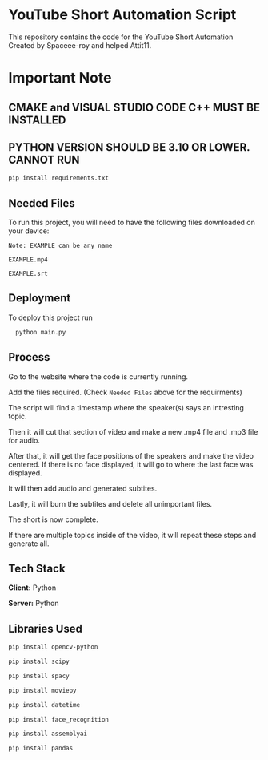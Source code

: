 # YouTube Short Automation Script
This repository contains the code for the YouTube Short Automation Created by Spaceee-roy and helped Attit11.

# Important Note

## CMAKE and VISUAL STUDIO CODE C++ MUST BE INSTALLED 

## PYTHON VERSION SHOULD BE 3.10 OR LOWER. CANNOT RUN
``` bash
pip install requirements.txt
```

## Needed Files

To run this project, you will need to have the following files downloaded on your device:

`Note: EXAMPLE can be any name `

`EXAMPLE.mp4`

`EXAMPLE.srt`


## Deployment

To deploy this project run

```bash
  python main.py
```


## Process

Go to the website where the code is currently running. 

Add the files required. (Check `Needed Files` above for the requirments)

The script will find a timestamp where the speaker(s) says an intresting topic.

Then it will cut that section of video and make a new .mp4 file and .mp3 file for audio.

After that, it will get the face positions of the speakers and make the video centered. If there is no face displayed, it will go to where the last face was displayed.

It will then add audio and generated subtites.

Lastly, it will burn the subtites and delete all unimportant files.

The short is now complete.

If there are multiple topics inside of the video, it will repeat these steps and generate all.
## Tech Stack

**Client:** Python

**Server:** Python



## Libraries Used

``` bash
pip install opencv-python
```
``` bash
pip install scipy
```
``` bash
pip install spacy
```
``` bash
pip install moviepy
```
``` bash
pip install datetime
```
``` bash
pip install face_recognition
```
``` bash
pip install assemblyai
```
``` bash
pip install pandas
```
